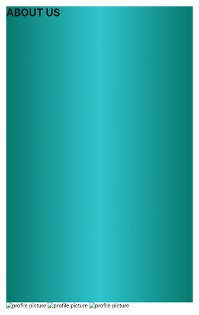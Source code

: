 <style>
    .linear-gradient {
        background-image: linear-gradient(to right, #07786e, #2fc5cd,#07786e);
        height: 20vh;
    }
</style>
<body>
    <div class="container-fluid linear-gradient p-5 rounded">
        <h1 class="text-center text-white">ABOUT US</h1>
    </div>
  <div class="card">
    <img src="pexels-pixabay-39671.jpg" class="rounded-circle" alt="profile picture">
    <img src="pexels-victorfreitas-2261477.jpg" class="rounded-circle" alt="profile picture">
    <img src="pexels-victorfreitas-949126.jpg" class="rounded-circle" alt="profile picture">
</div>
